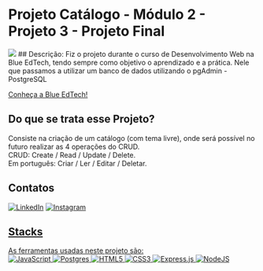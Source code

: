 # Projeto Catálogo - Módulo 2 - Projeto 3 - Projeto Final
<img src="./src/gifs/mod2proj3.gif" />
## Descrição:
Fiz o projeto durante o curso de Desenvolvimento Web na Blue EdTech, tendo sempre como objetivo o aprendizado e a prática.
Nele que passamos a utilizar um banco de dados utilizando o pgAdmin - PostgreSQL

<a href="https://blueedtech.com.br/" target="_blank" rel="noopener">Conheça a Blue EdTech!<a>

## Do que se trata esse Projeto?
Consiste na criação de um catálogo (com tema livre), onde será possível no futuro realizar as 4 operações do CRUD.
<br>
CRUD: Create / Read / Update / Delete.
<br>
Em português: Criar / Ler / Editar / Deletar.

## Contatos
<a href="https://www.linkedin.com/in/maxcleiton/" target="blank" rel="noopener">![LinkedIn](https://img.shields.io/badge/linkedin-%230077B5.svg?style=for-the-badge&logo=linkedin&logoColor=white)<a>
<a href="https://www.instagram.com/maxcleitonn/" target="_blank" rel="noopener">![Instagram](https://img.shields.io/badge/Instagram-%23E4405F.svg?style=for-the-badge&logo=Instagram&logoColor=white)

## Stacks
As ferramentas usadas neste projeto são:
<br>
![JavaScript](https://img.shields.io/badge/javascript-%23323330.svg?style=for-the-badge&logo=javascript&logoColor=%23F7DF1E)
![Postgres](https://img.shields.io/badge/postgres-%23316192.svg?style=for-the-badge&logo=postgresql&logoColor=white)
![HTML5](https://img.shields.io/badge/html5-%23E34F26.svg?style=for-the-badge&logo=html5&logoColor=white)
![CSS3](https://img.shields.io/badge/css3-%231572B6.svg?style=for-the-badge&logo=css3&logoColor=white)
![Express.js](https://img.shields.io/badge/express.js-%23404d59.svg?style=for-the-badge&logo=express&logoColor=%2361DAFB)
![NodeJS](https://img.shields.io/badge/node.js-6DA55F?style=for-the-badge&logo=node.js&logoColor=white)
